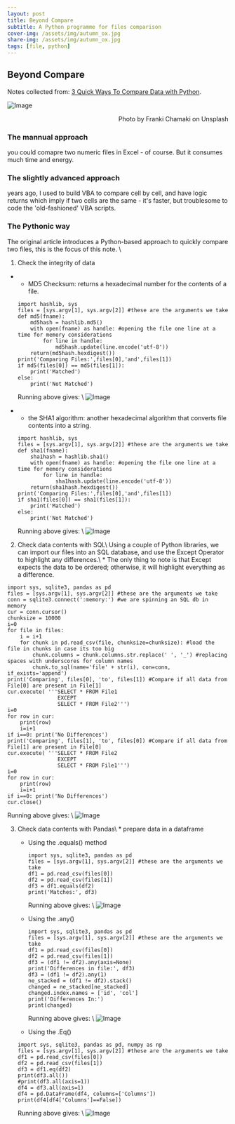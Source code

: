 ```yaml
---
layout: post
title: Beyond Compare
subtitle: A Python programme for files comparison
cover-img: /assets/img/autumn_ox.jpg
share-img: /assets/img/autumn_ox.jpg
tags: [file, python]
---
```


## Beyond Compare
Notes collected from: [3 Quick Ways To Compare Data with Python](https://medium.com/financeexplained/3-quick-ways-to-compare-data-in-python-65201be10b6).

![Image](https://miro.medium.com/max/1400/0*sb7SWp9fkFa5xmtH)
<div style="text-align: right">Photo by Franki Chamaki on Unsplash</div>

### The mannual approach
you could comapre two numeric files in Excel - of course. But it consumes much time and energy.

### The slightly advanced approach
years ago, I used to build VBA to compare cell by cell, and have logic returns which imply if two cells are the same - it's faster, but troublesome to code the 'old-fashioned' VBA scripts. 

### The Pythonic way
The original article introduces a Python-based approach to quickly compare two files, this is the focus of this note. 
\\

1. Check the integrity of data

 * - MD5 Checksum: returns a hexadecimal number for the contents of a file.
   
   ```
   import hashlib, sys
   files = [sys.argv[1], sys.argv[2]] #these are the arguments we take
   def md5(fname):
       md5hash = hashlib.md5()
       with open(fname) as handle: #opening the file one line at a time for memory considerations
           for line in handle:
               md5hash.update(line.encode('utf-8'))
       return(md5hash.hexdigest())
   print('Comparing Files:',files[0],'and',files[1])
   if md5(files[0]) == md5(files[1]):
       print('Matched')
   else:
       print('Not Matched')
    ```
    Running above gives: \\
    ![Image](https://miro.medium.com/max/1400/1*UGFPnqdoei0aqPwJv_igfw.png)
  
 
 * - the SHA1 algorithm: another hexadecimal algorithm that converts file contents into a string.
   ~~~
   import hashlib, sys
   files = [sys.argv[1], sys.argv[2]] #these are the arguments we take
   def sha1(fname):
       sha1hash = hashlib.sha1()
       with open(fname) as handle: #opening the file one line at a time for memory considerations
           for line in handle:
               sha1hash.update(line.encode('utf-8'))
       return(sha1hash.hexdigest())
   print('Comparing Files:',files[0],'and',files[1])
   if sha1(files[0]) == sha1(files[1]):
       print('Matched')
   else:
       print('Not Matched')
   ~~~
   Running above gives: \\
    ![Image](https://miro.medium.com/max/1400/1*hnw3XKGBH-uvi4Wo0878gQ.png)


2. Check data contents with SQL\\
Using a couple of Python libraries, we can import our files into an SQL database, and use the Except Operator to highlight any differences.\\
\* The only thing to note is that Except expects the data to be ordered; otherwise, it will highlight everything as a difference.
  ~~~
  import sys, sqlite3, pandas as pd
  files = [sys.argv[1], sys.argv[2]] #these are the arguments we take
  conn = sqlite3.connect(':memory:') #we are spinning an SQL db in memory
  cur = conn.cursor()
  chunksize = 10000
  i=0
  for file in files:
      i = i+1
      for chunk in pd.read_csv(file, chunksize=chunksize): #load the file in chunks in case its too big
          chunk.columns = chunk.columns.str.replace(' ', '_') #replacing spaces with underscores for column names
          chunk.to_sql(name='file' + str(i), con=conn, if_exists='append')
  print('Comparing', files[0], 'to', files[1]) #Compare if all data from File[0] are present in File[1]
  cur.execute( '''SELECT * FROM File1
                  EXCEPT
                  SELECT * FROM File2''')
  i=0
  for row in cur:
      print(row)
      i=i+1
  if i==0: print('No Differences')
  print('Comparing', files[1], 'to', files[0]) #Compare if all data from File[1] are present in File[0]
  cur.execute( '''SELECT * FROM File2
                  EXCEPT
                  SELECT * FROM File1''')
  i=0
  for row in cur:
      print(row)
      i=i+1
  if i==0: print('No Differences')
  cur.close()
  ~~~
  Running above gives: \\
    ![Image](https://miro.medium.com/max/1400/1*lpaHY6-HI_pQnw7sZghPEA.png)
  
3. Check data contents with Pandas\\
   \* prepare data in a dataframe
   - Using the .equals() method
     ~~~
     import sys, sqlite3, pandas as pd
     files = [sys.argv[1], sys.argv[2]] #these are the arguments we take
     df1 = pd.read_csv(files[0])
     df2 = pd.read_csv(files[1])
     df3 = df1.equals(df2)
     print('Matches:', df3)     
     ~~~
     Running above gives: \\
    ![Image](https://miro.medium.com/max/1400/1*OEh7JzeC5RrW1T04Pk5aOg.png)
     
   - Using the .any()
     ~~~
     import sys, sqlite3, pandas as pd
     files = [sys.argv[1], sys.argv[2]] #these are the arguments we take
     df1 = pd.read_csv(files[0])
     df2 = pd.read_csv(files[1])
     df3 = (df1 != df2).any(axis=None)
     print('Differences in file:', df3)
     df3 = (df1 != df2).any(1)
     ne_stacked = (df1 != df2).stack()
     changed = ne_stacked[ne_stacked]
     changed.index.names = ['id', 'col']
     print('Differences In:')
     print(changed)
     ~~~
     Running above gives: \\
    ![Image](https://miro.medium.com/max/1400/1*ehDlSX8CToPY1VuaXBPq7w.png)
     
   - Using the .Eq()
   ~~~
   import sys, sqlite3, pandas as pd, numpy as np
   files = [sys.argv[1], sys.argv[2]] #these are the arguments we take
   df1 = pd.read_csv(files[0])
   df2 = pd.read_csv(files[1])
   df3 = df1.eq(df2)
   print(df3.all())
   #print(df3.all(axis=1))
   df4 = df3.all(axis=1)
   df4 = pd.DataFrame(df4, columns=['Columns'])
   print(df4[df4['Columns']==False])
   ~~~
   Running above gives: \\
    ![Image](https://miro.medium.com/max/1400/1*5OQq2E_UZJSBzKtXYRp6-Q.png)

